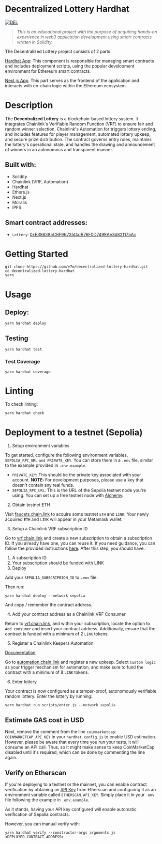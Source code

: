 # Decentralized Lottery Hardhat

[![DEL](https://circleci.com/gh/v7m/decentralized-lottery-hardhat.svg?style=shield)](https://app.circleci.com/pipelines/github/v7m/decentralized-lottery-hardhat)

> *This is an educational project with the purpose of acquiring hands-on experience in web3 application development using smart contracts written in Solidity.*

The Decentralized Lottery project consists of 2 parts:

[Hardhat App](https://github.com/v7m/decentralized-lottery-hardhat): This component is responsible for managing smart contracts and includes deployment scripts, using the popular development environment for Ethereum smart contracts.

[Next.js App](https://github.com/v7m/decentralized-lottery-nextjs): This part serves as the frontend of the application and interacts with on-chain logic within the Ethereum ecosystem.

# Description

The **Decentralized Lottery** is a blockchain-based lottery system. It integrates Chainlink's Verifiable Random Function (VRF) to ensure fair and random winner selection, Chainlink's Automation for triggers lottery ending, and includes features for player management, automated lottery upkeep, and secure prize distribution. The contract governs entry rules, maintains the lottery's operational state, and handles the drawing and announcement of winners in an autonomous and transparent manner.

## Built with:
- Solidity
- Chainlink (VRF, Automation)
- Hardhat
- Ethers.js
- Next.js
- Moralis
- IPFS

## Smart contract addresses:

- `Lottery`: [0xE386385CBF96735f4dB76F0D7498Ae3d821175Ac](https://sepolia.etherscan.io/address/0xE386385CBF96735f4dB76F0D7498Ae3d821175Ac)

# Getting Started

```
git clone https://github.com/v7m/decentralized-lottery-hardhat.git
cd decentralized-lottery-hardhat
yarn
```

# Usage

## Deploy:

```
yarn hardhat deploy
```

## Testing

```
yarn hardhat test
```

### Test Coverage

```
yarn hardhat coverage
```

# Linting

To check linting:
```
yarn hardhat check
```

# Deployment to a testnet (Sepolia)

1. Setup environment variables

To get started, configure the following environment variables, `SEPOLIA_RPC_URL` `and PRIVATE_KEY`. You can store them in a `.env` file, similar to the example provided in `.env.example`.

- `PRIVATE_KEY`: This should be the private key associated with your account. **NOTE:** For development purposes, please use a key that doesn't contain any real funds.
- `SEPOLIA_RPC_URL`: This is the URL of the Sepolia testnet node you're using. You can set up a free testnet node with [Alchemy](https://alchemy.com/?a=673c802981).

2. Obtain testnet ETH

Visit [faucets.chain.link](https://faucets.chain.link/) to acquire some testnet `ETH` and `LINK`. Your newly acquired `ETH` and `LINK` will appear in your Metamask wallet.

3. Setup a Chainlink VRF subscription ID

Go to [vrf.chain.link](https://vrf.chain.link/) and create a new subscription to obtain a subscription ID. If you already have one, you can reuse it. If you need guidance, you can follow the provided instructions [here](https://docs.chain.link/vrf/v2/subscription/examples/get-a-random-number). After this step, you should have:

1. A subscription ID
2. Your subscription should be funded with LINK
3. Deploy

Add your `SEPOLIA_SUBSCRIPRION_ID` to `.env` file.

Then run:
```
yarn hardhat deploy --network sepolia
```

And copy / remember the contract address.

4. Add your contract address as a Chainlink VRF Consumer

Return to [vrf.chain.link](https://vrf.chain.link), and within your subscription, locate the option to `Add consumer` and insert your contract address. Additionally, ensure that the contract is funded with a minimum of 2 `LINK` tokens.

5. Register a Chainlink Keepers Automation

[Documentation](https://docs.chain.link/chainlink-automation/guides/compatible-contracts)

Go to [automation.chain.link](https://automation.chain.link/new) and register a new upkeep. Select `Custom logic` as your trigger mechanism for automation, and make sure to fund the contract with a minimum of 8 `LINK` tokens.

6. Enter lottery

Your contract is now configured as a tamper-proof, autonomously verifiable random lottery. Enter the lottery by running:

```
yarn hardhat run scripts/enter.js --network sepolia
```

## Estimate GAS cost in USD

Next, remove the comment from the line `coinmarketcap: COINMARKETCAP_API_KEY` in your `hardhat.config.js` to enable USD estimation. However, please be aware that every time you run your tests, it will consume an API call. Thus, so it might make sense to keep CoinMarketCap disabled until it's required, which can be done by commenting the line again.

## Verify on Etherscan

If you're deploying to a testnet or the mainnet, you can enable contract verification by obtaining an [API Key](https://etherscan.io/myapikey) from Etherscan and configuring it as an environment variable called `ETHERSCAN_API_KEY`. Simply place it in your `.env` file following the example in `.env.example`.

As it stands, having your API key configured will enable automatic verification of Sepolia contracts.

However, you can manual verify with:

```
yarn hardhat verify --constructor-args arguments.js <DEPLOYED_CONTRACT_ADDRESS>
```
